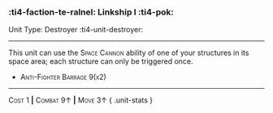 ### :ti4-faction-te-ralnel: **Linkship I** :ti4-pok:

Unit Type: Destroyer :ti4-unit-destroyer:

---

This unit can use the <span style="font-variant:small-caps;">Space Cannon</span> ability of one of your structures in its space area; each structure can only be triggered once.

* <span style="font-variant:small-caps;">Anti-Fighter Barrage 9(x2)</span> 


---

<span style="font-variant:small-caps;">Cost 1</span> __|__ <span style="font-variant:small-caps;">Combat 9↑</span> __|__ <span style="font-variant:small-caps;">Move 3↑</span>
{ .unit-stats }